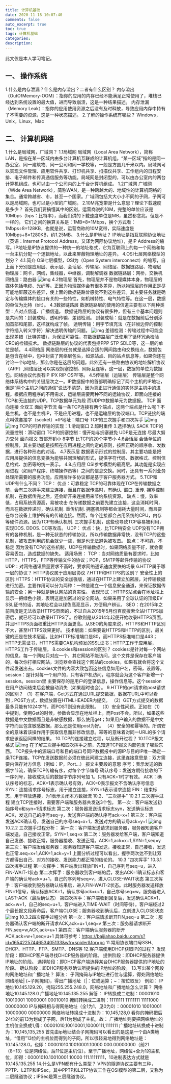 ```yaml
---
title: 计算机基础
date: 2020-11-18 10:07:40
comments: false
auto_excerpt: true
toc: true
tags: 计算机基础
categories: 
description:
---
```

此文仅是本人学习笔记。

## 一、 操作系统
1.什么是内存泄漏？什么是内存溢出？二者有什么区别？
内存溢出（OutOfMemory-OOM）：指你的应用的内存已经不能满足正常使用了，堆栈已经达到系统设置的最大值，进而导致崩溃，这是一种结果描述。
内存泄漏（Memory Leak）：指你的应用使用资源之后没有及时释放，导致应用内存中持有了不需要的资源，这是一种状态描述。
2.了解的操作系统有哪些？
Windows，Unix，Linux，Mac
## 二、 计算机网络
1.什么是局域网，广域网？
1.1局域网
局域网（Local Area Network），简称LAN，是指在某一区域内由多台计算机互联成的计算机组。“某一区域”指的是同一办公室、同一建筑物、同一公司和同一学校等，一般是方圆几千米以内。局域网可以实现文件管理、应用软件共享、打印机共享、扫描仪共享、工作组内的日程安排、电子邮件和传真通信服务等功能。局域网是封闭型的，可以由办公室内的两台计算机组成，也可以由一个公司内的上千台计算机组成。
1.2广域网
广域网（Wide Area Network），简称WAN，是一种跨越大的、地域性的计算机网络的集合。通常跨越省、市，甚至一个国家。广域网包括大大小小不同的子网，子网可以是局域网，也可以是小型的广域网。
2.10M兆宽带是什么意思？理论下载速度是多少？
首先我们要搞懂其中的区别，运营商说的10M，完整的单位应该是10Mbps（bps：比特率），而我们讲的下载速度单位是MB，虽然都念兆，但是不一样的。
它们之间的换算关系是：1MB=8×1Mbps，换个方式看：1Mbps÷8=128KB，也就是说，运营商称的10M宽带，实际速度是10Mbps÷8=1280KB，约1.25MB。
3.什么是IP地址？
IP地址是指互联网协议地址（英语：Internet Protocol Address，又译为网际协议地址），是IP Address的缩写。IP地址是IP协议提供的一种统一的地址格式，它为互联网上的每一个网络和每一台主机分配一个逻辑地址，以此来屏蔽物理地址的差异。
4.OSI七层网络模型的划分？
4.1.简介
OSI七层模型，OSI为（Open System interconnect）的缩写，自上而下分别是应用层、表示层、会话层、传输层、网络层、数据链路层、物理层
物理层：网卡，网线，集线器，中继器，调制解调器
数据链路层：网桥，交换机
网络层：路由器
![img](/images/FundamentalsOfComputer01.png)
4.2物理层
首先，物理层并不是物理媒体本身，物理层的媒体包括电缆、光纤等。正因为物理媒体会有很多差异，所以物理层的作用正是尽可能地屏蔽这些差异，使上面的数据链路曾感觉不到这些差异。其主要任务就是确定与传输媒体的接口有关的一些特性，如机械特性、电气特性等。在这一层，数据的单位为比特（bit）。
4.3数据链路层
数据链路层的使用的信道主要有以下两种类型：点对点信道、广播信道。
数据链路层的协议有很多种，但有三个基本问题则是共同的：封装成帧、透明传输、差错检测。
封装成帧：就是在数据前后分别添加首部和尾部，这样就构成了帧。
透明传输：用字节填充法（在非帧边界的控制字符插入转义字符）解决透明传输的问题。
![img](/images/FundamentalsOfComputer02.png)
差错检测：传输过程中可能会出现差错（比特差错），为保证可靠性，在数据链路层广泛使用了循环冗余检验CRC的检错技术。
数据链路层的协议的代表包括PPP STP SDLC等，这一层的单位是帧。
4.4网络层
网络层的任务就是选择合适的网间路由和交换结点，数据包是包含在帧中，包中封装了网络层包头，如源站点、目的站点信息等，如果你还在讨论一个ip地址，那么你是在这层的问题。此外还有一些路由协议的地址解析协议（ARP）,网络层还可以实现拥塞控制、网际互连等，这一层，数据的单位为数据包。网络协议代表有IP IPX RIP OSPF等。
4.5传输层（运输层）
传输层是整个网络体系结构中的关键层次之一。IP数据报中的首部明确标记了两个主机的IP地址，但是“两个主机之间的通信”说法不清楚，因为真正进行通信的实体是主机中的进程。根据应用程序的不用需求，运输层需要两种不同的运输协议，即面向连接的TCP和无连接的UDP。TCP数据单元为段 而UDP中数据单元为数据报。
TCP 面向连接 全双工 面向字节流 每一条TCP连接有两个端点，这两个端点是什么呢？不是主机，也不是主机IP，不是应用进程，也不是运输层的协议端口。TCP链接的端点叫做套接字（socket）=IP地址：端口号
TCP的三次握手和四次挥手
![img](/images/FundamentalsOfComputer03.png)
![img](/images/FundamentalsOfComputer04.png)
TCP的可靠传输的实现：1.滑动窗口 2.超时重传 3.选择确认 SACK
TCP的流量控制：滑动窗口
TCP的拥塞控制：慢开始与拥塞避免
UDP是无连接 尽最大努力交付 面向报文 首部开销小 8字节 比TCP的20个字节小
4.6会话层
会话单位的控制层，其主要功能是按照在应用进程之间约定的原则，按照正确的顺序收、发数据，进行各种形态的对话。
4.7表示层
数据表示形式的控制层，其主要功能是把应用层提供的信息变换为能够共同理解的形式，提供字符代码、数据格式、控制信息格式、加密等的统一表示。
4.8.应用层
OSI参考模型的最高层。其功能是实现应用进程（如用户程序、终端操作员等）之间的信息交换。同时，还具有一系列业务处理所需要的服务功能。应用层许多协议都是基于客户服务器方式。
5.TCP和UDP有什么不同？
TCP：
优点：可靠稳定
TCP的可靠体现在TCP在传输数据之前，会有三次握手来建立连接，而且在数据传递时，有确认. 窗口. 重传. 拥塞控制机制，在数据传完之后，还会断开来连接用来节约系统资源。
缺点：慢，效率低，占用系统资源高，易被攻击
在传递数据之前要先建立连接，这会消耗时间，而且在数据传递时，确认机制. 重传机制. 拥塞机制等都会消耗大量时间，而且要在每台设备上维护所有的传输连接。然而，每个连接都会占用系统的CPU，内存等硬件资源。因为TCP有确认机制. 三次握手机制，这些也导致TCP容易被利用，实现DOS. DDOS. CC等攻击。
UDP：
优点：快，比TCP稍安全
UDP没有TCP拥有的各种机制，是一种无状态的传输协议，所以传输数据非常快，没有TCP的这些机制，被攻击利用的机会就少一些，但是也无法避免被攻击。
缺点：不可靠，不稳定
因为没有TCP的这些机制，UDP在传输数据时，如果网络质量不好，就会很容易丢包，造成数据的缺失。
适用场景：
TCP：当对网络质量有要求时，比如HTTP，HTTPS，FTP等传输文件的协议；POP，SMTP等邮件传输的协议
UDP：对网络通讯质量要求不高时，要求网络通讯速度要快的场景
6.HTTP属于哪一层的协议？
HTTP协议属于应用层协议
7.HTTP和HTTPS的区别？
安全性上的区别:HTTPS：HTTP协议的安全加强版，通过在HTTP上建立加密层，对传输数据进行加密。主要作用可以分为两种：一种是建立一个信息安全通道，来保证数据传输的安全；另一种就是确认网站的真实性。
表现形式：HTTPS站点会在地址栏上显示一把绿色小锁，表明这是加密过的安全网站，如果采用了全球认证的顶级EV SSL证书的话，其地址栏会以绿色高亮显示，方便用户辨认。
SEO：在2015年之前百度是无法收录HTTPS页面的，不过自从2015年5月份百度搜索全站HTTPS加密后，就已经可以收录HTTPS了。谷歌则是从2014年起便开始收录HTTPS页面，并且HTTPS页面权重比HTTP页面更高。从SEO的角度来说，HTTPS和HTTP区别不大，甚至HTTPS效果更好。
技术层面：如果要说HTTPS和HTTP的区别，最关键的还是在技术层面。比如HTTP标准端口是80，而HTTPS标准端口是443；HTTP无需证书，HTTPS需要CA机构颁发的SSL证书；HTTP工作于应用层，HTTPS工作于传输层。
8.cookies和session的区别？
cookies:是针对每一个网站的信息，每一个网站只对应一个，其它网站不能访问，这个文件是保存在客户端的，每次你打相应网站，浏览器会查找这个网站的cookies，如果有就会将这个文件起发送出去。cookies文件的内容大致包函这些信息如用户名，密码，设置等。
session：是针对每一个用户的，只有客户机访问，程序就会为这个客户新增一个session。session里
主要保存的是用户的登录信息，操作信息等。这个session在用户访问结束后会被自动消失（如果超时也会）。
9.HTTP的get请求和post请求的区别？
（1）在客户端，Get方式在通过URL提交数据，数据在URL中可以看到；POST方式，数据放置在HTMLHEADER内提交。
（2）GET方式提交的数据最多只能有1024字节，而POST则没有此限制。
（3）安全性问题。正如在（1）中提到，使用Get的时候，参数会显示在地址栏上，而Post不会。所以，如果这些数据是中文数据而且是非敏感数据，那么使用get；如果用户输入的数据不是中文字符而且包含敏感数据，那么还是使用post为好。
（4）安全的和幂等的。所谓安全的意味着该操作用于获取信息而非修改信息。幂等的意味着对同一URL的多个请求应该返回同样的结果。
10.TCP的连接建立过程，以及断开过程？
10.1TCP报文格式
![img](/images/FundamentalsOfComputer05.png)
在了解三次握手和四次挥手之前，先知道TCP报文内部包含了哪些东西。
TCP报头中的源端口号和目的端口号同IP数据报中的源IP与目的IP唯一确定一条TCP连接。TCP在发送数据前必须在彼此间建立连接，这里连接意思是：双方需要内保存对方信息（例如：IP，Port…）
报文主要段的意思
序号：表示发送的数据字节流，确保TCP传输有序，对每个字节编号
确认序号：发送方期待接收的下一序列号，接收成功后的数据字节序列号加 1。只有ACK=1时才有效。
ACK：确认序号的标志，ACK=1表示确认号有效，ACK=0表示报文不含确认序号信息
SYN：连接请求序号标志，用于建立连接，SYN=1表示请求连接
FIN：结束标志，用于释放连接，为1表示关闭本方数据流
10.2、“三次握手”
10.2.1 三次握手过程
建立TCP连接时，需要客户端和服务器共发送3个包。
第一次：客户端发送初始序号x和syn=1请求标志
第二次：服务器发送请求标志syn，发送确认标志ACK，发送自己的序号seq=y，发送客户端的确认序号ack=x+1
第三次：客户端发送ACK确认号，发送自己的序号seq=x+1，发送对方的确认号ack=y+1
![img](/images/FundamentalsOfComputer06.png)
10.2.2 三次握手过程分析：
第一次：客户端发送请求到服务器，服务器知道客户端发送，自己接收正常。SYN=1,seq=x
第二次：服务器发给客户端，客户端知道自己发送、接收正常，服务器接收、发送正常。ACK=1,ack=x+1,SYN=1,seq=y
第三次：客户端发给服务器：服务器知道客户端发送，接收正常，自己接收，发送也正常.seq=x+1,ACK=1,ack=y+1
上面分析过程可以看出，握手两次达不到让双方都得出自己、对方的接收、发送能力都正常的结论的。
10.3 “四次挥手”
10.3.1 四次挥手过程
第一次挥手：客户端发出释放FIN=1，自己序列号seq=u，进入FIN-WAIT-1状态
第二次挥手：服务器收到客户端的后，发出ACK=1确认标志和客户端的确认号ack=u+1，自己的序列号seq=v，进入CLOSE-WAIT状态
第三次挥手：客户端收到服务器确认结果后，进入FIN-WAIT-2状态。此时服务器发送释放FIN=1信号，确认标志ACK=1，确认序号ack=u+1，自己序号seq=w，服务器进入LAST-ACK（最后确认态）
第四次挥手：客户端收到回复后，发送确认ACK=1，ack=w+1，自己的seq=u+1，客户端进入TIME-WAIT（时间等待）。客户端经过2个最长报文段寿命后，客户端CLOSE；服务器收到确认后，立刻进入CLOSE状态
![img](/images/FundamentalsOfComputer07.png)
10.3.2四次挥手过程分析
第一次：客户端请求断开FIN,seq=u
第二次：服务器确认客户端的断开请求ACK,ack=u+1,seq=v
第三次：服务器请求断开FIN,seq=w,ACK,ack=u+1
第四次：客户端确认服务器的断开ACK,ack=w+1,seq=u+1
具体可参考：https://baijiahao.baidu.com/s?id=1654225744653405133&wfr=spider&for=pc
11.常用协议端口号SSH、DHCP、HTTP、FTP、SMTP、DNS等
12.客户端使用DHCP获取IP的过程？
发现阶段：即DHCP客户端寻找DHCP服务器的阶段。
提供阶段：即DHCP服务器提供IP地址的阶段。
选择阶段：即DHCP客户端选择某台DHCP服务器提供的IP地址的阶段。
确认阶段：即DHCP服务器确认所提供的IP地址的阶段。
13.写出某个网段的网络地址和广播地址？
算法：
子网掩码与IP地址进行位与运算，得处网络地址
网络地址| (~子网掩码)，得出广播地址（|：位或运算；~：按位取反）
例如：
IP地址10.145.129.20，掩码255.255.248.0，网络地址和广播地址怎么计算？
网络地址10.145.128.0 广播地址10.145.135.255
解答：
IP转换成二进制：00001010 10010001 10000001 00010010
掩码转换成二进制：11111111 11111111 11111000 00000000
IP与掩码相与得网络地址（全1为1，见0为0）：00001010 10010001 10000000 00000000
网络地址转换成十进制为：10,145,128,0
看你的掩码把后24位的前13为划成了子网，后11为划成了主机，故：
广播地址则要把网络地址的主机位全换成1,得：00001010,10010001,10000111,1111111
广播地址转换成十进制为：10,145,135,255
首先由ip地址结合子网掩码可以看出的是这是一个由A类地址，“借用”13位的主机位而得到的子网，所以很轻易地得到网络地址是：10.145.128.0，也即：00001010.10010001.10000 000.00000000（前21（8+13）位是网络位，后11位是主机位）。至于广播地址，网络位+全为1的主机位，即得：00001010.10010001.10000 111.11111111，10进制表达方式就是10.145.135.255
14.什么是VPN都有什么类型？
VPN的隧道协议主要有三种，PPTP、L2TP和IPSec，其中PPTP和L2TP协议工作在OSI模型的第二层，又称为二层隧道协议；IPSec是第三层隧道协议。

 